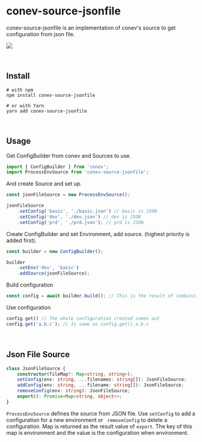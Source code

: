 # conev-source-jsonfile

conev-source-jsonfile is an implementation of conev's source to get configuration from json file.

![](https://img.shields.io/npm/dm/conev-source-jsonfile.png?style=flat-square)

​    

## Install

```shell
# with npm 
npm install conev-source-jsonfile
 
# or with Yarn 
yarn add conev-source-jsonfile
```

​    

## Usage

Get ConfigBuilder from conev and Sources to use.

```typescript
import { ConfigBuilder } from 'conev';
import ProcessEnvSource from 'conev-source-jsonfile';
```

And create Source and set up.

```typescript
const jsonFileSource = new ProcessEnvSource();

jsonFileSource    
	.setConfig('basic', './basic.json') // basic is JSON
    .setConfig('dev', './dev.json') // dev is JSON
    .setConfig('prd', './prd.json'); // prd is JSON
```

Create ConfigBuilder and set Environment, add source. (highest priority is added first).

```typescript
const builder = new ConfigBuilder();

builder
    .setEnv('dev', 'basic')
    .addSource(jsonFileSource);
```

Build configuration

```typescript
const config = await builder.build(); // This is the result of combining dev and basic.
```

Use configuration

```typescript
config.get() // The whole configuration created comes out
config.get('a.b.c'); // Is same as config.get().a.b.c
```

​    

## Json File Source

```typescript
class JsonFileSource {
    constructor(fileMap?: Map<string, string>);
    setConfig(env: string, ...filenames: string[]): JsonFileSource;
    addConfig(env: string, ...filename: string[]): JsonFileSource;
    removeConfig(env: string): JsonFileSource;
    export(): Promise<Map<string, object>>;
}
```

`ProcessEnvSource` defines the source from JSON file. Use `setConfig` to add a configuration for a new environment or ` removeConfig` to delete a configuration. Map is returned as the result value of `export`. The key of this map is environment and the value is the configuration when environment.

​    

